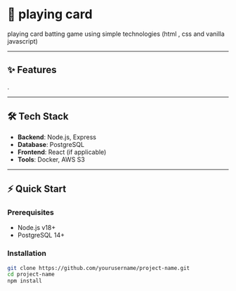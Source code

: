 # 🚀 playing card
playing card batting game using simple technologies (html , css and vanilla javascript)

---

## ✨ Features
.


---

## **🛠️ Tech Stack**
- **Backend**: Node.js, Express
- **Database**: PostgreSQL
- **Frontend**: React (if applicable)
- **Tools**: Docker, AWS S3

---

## **⚡ Quick Start**
### Prerequisites
- Node.js v18+
- PostgreSQL 14+

### Installation
```bash
git clone https://github.com/yourusername/project-name.git
cd project-name
npm install

